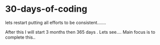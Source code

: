 # 30-days-of-coding
lets restart 
putting all efforts to be consistent.......

After this I will start 3 months then 365 days .
Lets see....
Main focus is to complete this..
